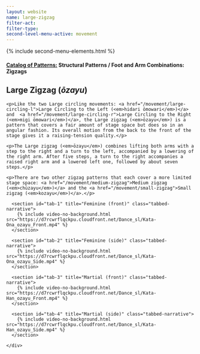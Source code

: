 ```yaml
---
layout: website
name: large-zigzag
filter-act:
filter-type:
second-level-menu-active: movement
---
```

{% include second-menu-elements.html %}

<main class="page-content">
  <div class="text-container">
    <h4><a href="/movement/">Catalog of Patterns:</a> Structural Patterns / Foot and Arm Combinations: Zigzags</h4>
    <h2>Large Zigzag (<em>ōzayu</em>)</h2>

    <p>Like the two Large circling movements: <a href="/movement/large-circling-l">Large Circling to the Left (<em>hidari ōmowari</em>)</a> and  <a href="/movement/large-circling-r">Large Circling to the Right (<em>migi ōmowari</em>)</a>, the Large zigzag (<em>ōzayu</em>) is a pattern that covers a fair amount of stage space but does so in an angular fashion. Its overall motion from the back to the front of the stage gives it a raising-tension quality.</p>

    <p>The Large zigzag (<em>ōzayu</em>) combines lifting both arms with a step to the right and a turn to the left, accompanied by a lowering of the right arm. After five steps, a turn to the right accompanies a raised right arm and a lowered left one, followed by about seven steps.</p>

    <p>There are two other zigzag patterns that each cover a more limited stage space: <a href="/movement/medium-zigzag">Medium zigzag (<em>chūzayu</em>)</a> and the <a href="/movement/small-zigzag">Small zigzag (<em>kozayu</em>)</a>.</p>


  </div>


<div class="tabs-container">
  <div class="tabs-container__links">
    <div class="wrapper">
      <div id="tabs"></div>
    </div>
  </div>
  <div class="tabs-container__content">
    <div class="wrapper">

      <section id="tab-1" title="Feminine (front)" class="tabbed-narrative">
        {% include video-no-background.html src="https://d7rcwrflqckpu.cloudfront.net/Dance_sl/Kata-Ona_ozayu_Front.mp4" %}
      </section>

      <section id="tab-2" title="Feminine (side)" class="tabbed-narrative">
        {% include video-no-background.html src="https://d7rcwrflqckpu.cloudfront.net/Dance_sl/Kata-Ona_ozayu_Side.mp4" %}
      </section>

      <section id="tab-3" title="Martial (front)" class="tabbed-narrative">
        {% include video-no-background.html src="https://d7rcwrflqckpu.cloudfront.net/Dance_sl/Kata-Han_ozayu_Front.mp4" %}
      </section>

      <section id="tab-4" title="Martial (side)" class="tabbed-narrative">
        {% include video-no-background.html src="https://d7rcwrflqckpu.cloudfront.net/Dance_sl/Kata-Han_ozayu_Side.mp4" %}
      </section>

    </div>
  </div>
</div>
</main>
